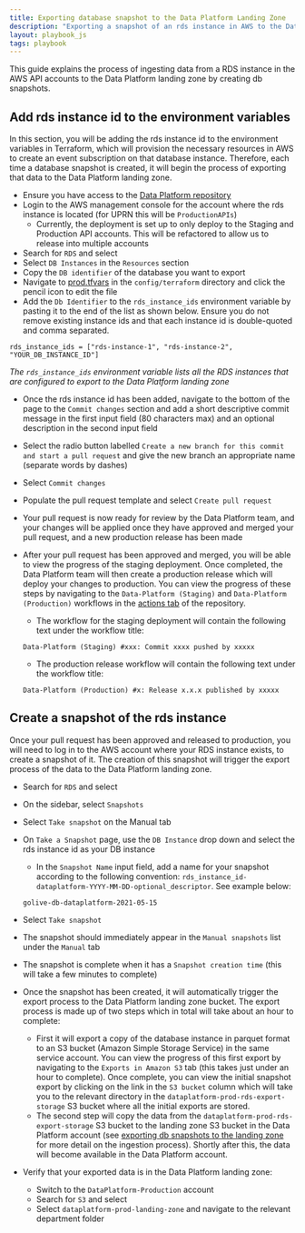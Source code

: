 ```yaml
---
title: Exporting database snapshot to the Data Platform Landing Zone
description: "Exporting a snapshot of an rds instance in AWS to the DataPlatform landing zone"
layout: playbook_js
tags: playbook
---
```


This guide explains the process of ingesting data from a RDS instance in the AWS API accounts to the Data Platform landing zone by creating db snapshots.

## Add rds instance id to the environment variables
In this section, you will be adding the rds instance id to the environment variables in Terraform, which will provision the necessary resources in AWS to create an event subscription on that database instance. Therefore, each time a database snapshot is created, it will begin the process of exporting that data to the Data Platform landing zone.

- Ensure you have access to the [Data Platform repository](https://github.com/LBHackney-IT/data-platform/)
- Login to the AWS management console for the account where the rds instance is located (for UPRN this will be `ProductionAPIs`)
  - Currently, the deployment is set up to only deploy to the Staging and Production API accounts. This will be refactored to allow us to release into multiple accounts
- Search for `RDS` and select
- Select `DB Instances` in the `Resources` section
- Copy the `DB identifier` of the database you want to export
- Navigate to [prod.tfvars](https://github.com/LBHackney-IT/Data-Platform/blob/main/config/terraform/prod.tfvars#L12) in the `config/terraform` directory and click the pencil icon to edit the file
- Add the `Db Identifier` to the `rds_instance_ids` environment variable by pasting it to the end of the list as shown below. Ensure you do not remove existing instance ids and that each instance id is double-quoted and comma separated.

```
rds_instance_ids = ["rds-instance-1", "rds-instance-2", "YOUR_DB_INSTANCE_ID"]
```
_The `rds_instance_ids` environment variable lists all the RDS instances that are configured to export to the Data Platform landing zone_ 

- Once the rds instance id has been added, navigate to the bottom of the page to the `Commit changes` section and add a short descriptive commit message in the first input field (80 characters max) and an optional description in the second input field
- Select the radio button labelled `Create a new branch for this commit and start a pull request` and give the new branch an appropriate name (separate words by dashes)
- Select `Commit changes`
- Populate the pull request template and select `Create pull request`
- Your pull request is now ready for review by the Data Platform team, and your changes will be applied once they have approved and merged your pull request, and a new production release has been made
- After your pull request has been approved and merged, you will be able to view the progress of the staging deployment. Once completed, the Data Platform team will then create a production release which will deploy your changes to production. You can view the progress of these steps by navigating to the `Data-Platform (Staging)` and `Data-Platform (Production)` workflows in the [actions tab](https://github.com/LBHackney-IT/Data-Platform/actions) of the repository.

    - The workflow for the staging deployment will contain the following text under the workflow title:

    ```
    Data-Platform (Staging) #xxx: Commit xxxx pushed by xxxxx
    ```

    - The production release workflow will contain the following text under the workflow title:

    ```
    Data-Platform (Production) #x: Release x.x.x published by xxxxx
    ```

## Create a snapshot of the rds instance

Once your pull request has been approved and released to production, you will need to log in to the AWS account where your RDS instance exists, to create a snapshot of it. The creation of this snapshot will trigger the export process of the data to the Data Platform landing zone.

- Search for `RDS` and select
- On the sidebar, select `Snapshots`
- Select `Take snapshot` on the Manual tab
- On `Take a Snapshot` page, use the `DB Instance` drop down and select the rds instance id as your DB instance

  - In the `Snapshot Name` input field, add a name for your snapshot according to the following convention: `rds_instance_id-dataplatform-YYYY-MM-DD-optional_descriptor`. See example below:

  ```
  golive-db-dataplatform-2021-05-15
  ```

- Select `Take snapshot`
- The snapshot should immediately appear in the `Manual snapshots` list under the `Manual` tab
- The snapshot is complete when it has a `Snapshot creation time` (this will take a few minutes to complete)
- Once the snapshot has been created, it will automatically trigger the export process to the Data Platform landing zone bucket. The export process is made up of two steps which in total will take about an hour to complete: 
    - First it will export a copy of the database instance in parquet format to an S3 bucket (Amazon Simple Storage Service) in the same service account. You can view the progress of this first export by navigating to the `Exports in Amazon S3` tab (this takes just under an hour to complete). Once complete, you can view the initial snapshot export by clicking on the link in the `S3 bucket` column which will take you to the relevant directory in the `dataplatform-prod-rds-export-storage` S3 bucket where all the initial exports are stored. 
    - The second step will copy the data from the `dataplatform-prod-rds-export-storage` S3 bucket to the landing zone S3 bucket in the Data Platform account (see [exporting db snapshots to the landing zone](http://playbook.hackney.gov.uk/Data-Platform-Playbook/docs/exporting-snapshot-to-landing-zone/) for more detail on the ingestion process). Shortly after this, the data will become available in the Data Platform account.
- Verify that your exported data is in the Data Platform landing zone:
  - Switch to the `DataPlatform-Production` account
  - Search for `S3` and select
  - Select `dataplatform-prod-landing-zone` and navigate to the relevant department folder
